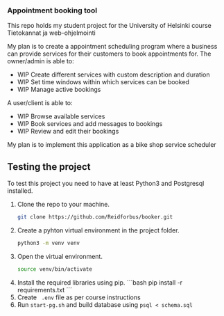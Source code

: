 ### Appointment booking tool

This repo holds my student project for the University of Helsinki course Tietokannat ja web-ohjelmointi

My plan is to create a appointment scheduling program where a business can provide services for their customers to book appointments for.
The owner/admin is able to:
- WIP Create different services with custom description and duration
- WIP Set time windows within which services can be booked
- WIP Manage active bookings

A user/client is able to:
- WIP Browse available services
- WIP Book services and add messages to bookings
- WIP Review and edit their bookings

My plan is to implement this application as a bike shop service scheduler

## Testing the project

To test this project you need to have at least Python3 and Postgresql installed.
1. Clone the repo to your machine.
    ```bash
    git clone https://github.com/Reidforbus/booker.git
    ```
2. Create a pyhton virtual environment in the project folder.
    ```bash
    python3 -m venv venv
    ```
3. Open the virtual environment.
    ```bash
    source venv/bin/activate
    ```
4. Install the required libraries using pip.
    ´´´bash
    pip install -r requirements.txt
    ´´´
5. Create ``` .env``` file as per course instructions
6. Run ```start-pg.sh``` and build database using ```psql < schema.sql``` 

